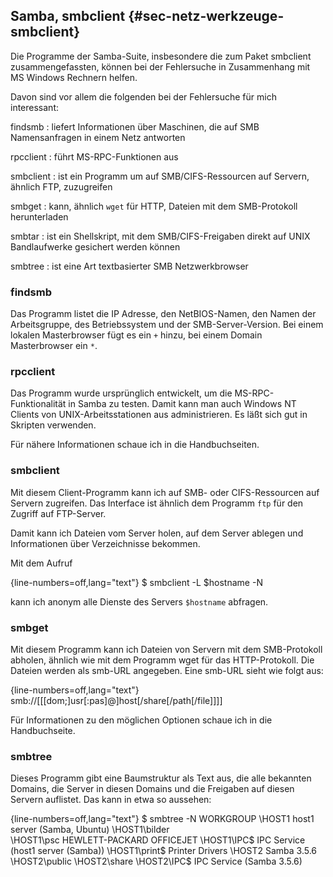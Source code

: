 
## Samba, smbclient {#sec-netz-werkzeuge-smbclient}

Die Programme der Samba-Suite, insbesondere die zum Paket smbclient
zusammengefassten, können bei der Fehlersuche in Zusammenhang mit MS Windows
Rechnern helfen.

Davon sind vor allem die folgenden bei der Fehlersuche für mich interessant:

findsmb
: liefert Informationen über Maschinen, die auf SMB
  Namensanfragen in einem Netz antworten

rpcclient
: führt MS-RPC-Funktionen aus

smbclient
: ist ein Programm um auf SMB/CIFS-Ressourcen auf Servern, ähnlich FTP,
  zuzugreifen

smbget
: kann, ähnlich `wget` für HTTP, Dateien mit dem SMB-Protokoll herunterladen

smbtar
: ist ein Shellskript, mit dem SMB/CIFS-Freigaben direkt auf
  UNIX Bandlaufwerke gesichert werden können

smbtree
: ist eine Art textbasierter SMB Netzwerkbrowser

### findsmb

Das Programm listet die IP Adresse, den NetBIOS-Namen, den Namen der
Arbeitsgruppe, des Betriebssystem und der SMB-Server-Version. Bei einem
lokalen Masterbrowser fügt es ein `+` hinzu, bei einem Domain
Masterbrowser ein `*`.

### rpcclient

Das Programm wurde ursprünglich entwickelt, um die MS-RPC-Funktionalität in
Samba zu testen.
Damit kann man auch Windows NT Clients von UNIX-Arbeitsstationen aus
administrieren.
Es läßt sich gut in Skripten verwenden.
  
Für nähere Informationen schaue ich in die Handbuchseiten.

### smbclient

Mit diesem Client-Programm kann ich auf SMB- oder CIFS-Ressourcen auf
Servern zugreifen.
Das Interface ist ähnlich dem Programm `ftp`
für den Zugriff auf FTP-Server.

Damit kann ich Dateien vom Server holen, auf dem Server ablegen und
Informationen über Verzeichnisse bekommen.

Mit dem Aufruf

{line-numbers=off,lang="text"}
    $ smbclient -L $hostname -N

kann ich anonym alle Dienste des Servers `$hostname` abfragen.
  
### smbget

Mit diesem  Programm kann ich Dateien von Servern mit dem SMB-Protokoll
abholen, ähnlich wie mit dem Programm wget für das HTTP-Protokoll. Die
Dateien werden als smb-URL angegeben.
Eine smb-URL sieht wie folgt aus:

{line-numbers=off,lang="text"}
    smb://[[[dom;]usr[:pas]@]host[/share[/path[/file]]]]

Für Informationen zu den möglichen Optionen schaue ich in die Handbuchseite.

### smbtree

Dieses Programm gibt eine Baumstruktur als Text aus, die alle bekannten Domains,
die Server in diesen Domains und die Freigaben auf diesen Servern auflistet.
Das kann in etwa so aussehen:

{line-numbers=off,lang="text"}
    $ smbtree -N
    WORKGROUP
      \\HOST1          host1 server (Samba, Ubuntu)
        \\HOST1\bilder         	
        \\HOST1\psc    HEWLETT-PACKARD OFFICEJET
        \\HOST1\IPC$   IPC Service (host1 server (Samba))
        \\HOST1\print$ Printer Drivers
      \\HOST2          Samba 3.5.6
        \\HOST2\public
        \\HOST2\share
        \\HOST2\IPC$   IPC Service (Samba 3.5.6)

